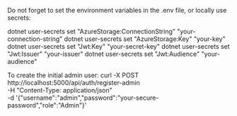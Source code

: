 Do not forget to set the environment variables in the .env file, or locally use secrets:

dotnet user-secrets set "AzureStorage:ConnectionString" "your-connection-string"
dotnet user-secrets set "AzureStorage:Key" "your-key"
dotnet user-secrets set "Jwt:Key" "your-secret-key"
dotnet user-secrets set "Jwt:Issuer" "your-issuer"
dotnet user-secrets set "Jwt:Audience" "your-audience"

To create the initial admin user:
curl -X POST http://localhost:5000/api/auth/register-admin \
-H "Content-Type: application/json" \
-d '{"username":"admin","password":"your-secure-password","role":"Admin"}'
